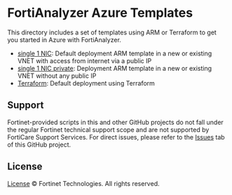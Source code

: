 # FortiAnalyzer Azure Templates

This directory includes a set of templates using ARM or Terraform to get you started in Azure with FortiAnalyzer.

- [single 1 NIC](single-1nic/): Default deployment ARM template in a new or existing VNET with access from internet via a public IP
- [single 1 NIC private](single-1nic-private/): Deployment ARM template in a new or existing VNET without any public IP
- [Terraform](Terraform/single-1nic/): Default deployment using Terraform

## Support

Fortinet-provided scripts in this and other GitHub projects do not fall under the regular Fortinet technical support scope and are not supported by FortiCare Support Services.
For direct issues, please refer to the [Issues](https://github.com/fortinet/azure-templates/issues) tab of this GitHub project.

## License

[License](LICENSE) © Fortinet Technologies. All rights reserved.
